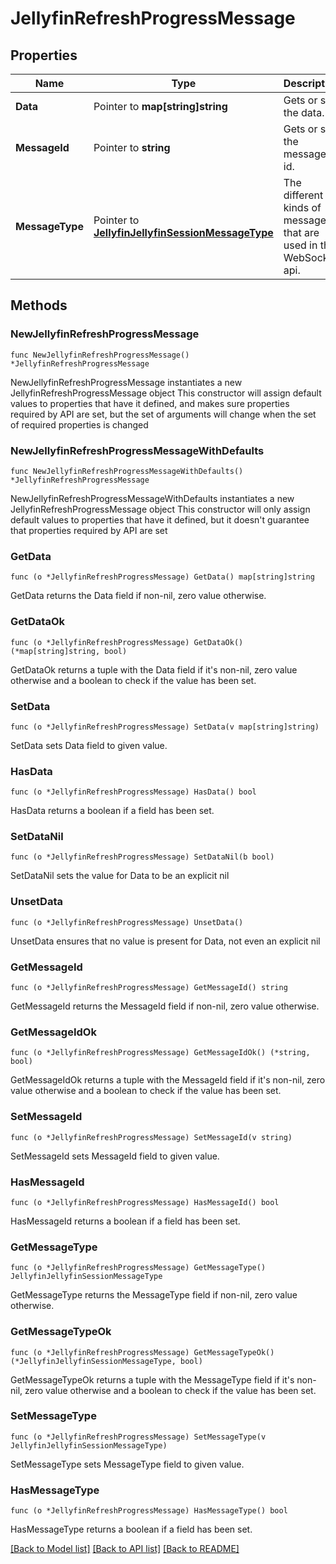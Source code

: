# JellyfinRefreshProgressMessage

## Properties

Name | Type | Description | Notes
------------ | ------------- | ------------- | -------------
**Data** | Pointer to **map[string]string** | Gets or sets the data. | [optional] 
**MessageId** | Pointer to **string** | Gets or sets the message id. | [optional] 
**MessageType** | Pointer to [**JellyfinJellyfinSessionMessageType**](JellyfinSessionMessageType.md) | The different kinds of messages that are used in the WebSocket api. | [optional] [readonly] [default to JELLYFINJELLYFINSESSIONMESSAGETYPE_REFRESH_PROGRESS]

## Methods

### NewJellyfinRefreshProgressMessage

`func NewJellyfinRefreshProgressMessage() *JellyfinRefreshProgressMessage`

NewJellyfinRefreshProgressMessage instantiates a new JellyfinRefreshProgressMessage object
This constructor will assign default values to properties that have it defined,
and makes sure properties required by API are set, but the set of arguments
will change when the set of required properties is changed

### NewJellyfinRefreshProgressMessageWithDefaults

`func NewJellyfinRefreshProgressMessageWithDefaults() *JellyfinRefreshProgressMessage`

NewJellyfinRefreshProgressMessageWithDefaults instantiates a new JellyfinRefreshProgressMessage object
This constructor will only assign default values to properties that have it defined,
but it doesn't guarantee that properties required by API are set

### GetData

`func (o *JellyfinRefreshProgressMessage) GetData() map[string]string`

GetData returns the Data field if non-nil, zero value otherwise.

### GetDataOk

`func (o *JellyfinRefreshProgressMessage) GetDataOk() (*map[string]string, bool)`

GetDataOk returns a tuple with the Data field if it's non-nil, zero value otherwise
and a boolean to check if the value has been set.

### SetData

`func (o *JellyfinRefreshProgressMessage) SetData(v map[string]string)`

SetData sets Data field to given value.

### HasData

`func (o *JellyfinRefreshProgressMessage) HasData() bool`

HasData returns a boolean if a field has been set.

### SetDataNil

`func (o *JellyfinRefreshProgressMessage) SetDataNil(b bool)`

 SetDataNil sets the value for Data to be an explicit nil

### UnsetData
`func (o *JellyfinRefreshProgressMessage) UnsetData()`

UnsetData ensures that no value is present for Data, not even an explicit nil
### GetMessageId

`func (o *JellyfinRefreshProgressMessage) GetMessageId() string`

GetMessageId returns the MessageId field if non-nil, zero value otherwise.

### GetMessageIdOk

`func (o *JellyfinRefreshProgressMessage) GetMessageIdOk() (*string, bool)`

GetMessageIdOk returns a tuple with the MessageId field if it's non-nil, zero value otherwise
and a boolean to check if the value has been set.

### SetMessageId

`func (o *JellyfinRefreshProgressMessage) SetMessageId(v string)`

SetMessageId sets MessageId field to given value.

### HasMessageId

`func (o *JellyfinRefreshProgressMessage) HasMessageId() bool`

HasMessageId returns a boolean if a field has been set.

### GetMessageType

`func (o *JellyfinRefreshProgressMessage) GetMessageType() JellyfinJellyfinSessionMessageType`

GetMessageType returns the MessageType field if non-nil, zero value otherwise.

### GetMessageTypeOk

`func (o *JellyfinRefreshProgressMessage) GetMessageTypeOk() (*JellyfinJellyfinSessionMessageType, bool)`

GetMessageTypeOk returns a tuple with the MessageType field if it's non-nil, zero value otherwise
and a boolean to check if the value has been set.

### SetMessageType

`func (o *JellyfinRefreshProgressMessage) SetMessageType(v JellyfinJellyfinSessionMessageType)`

SetMessageType sets MessageType field to given value.

### HasMessageType

`func (o *JellyfinRefreshProgressMessage) HasMessageType() bool`

HasMessageType returns a boolean if a field has been set.


[[Back to Model list]](../README.md#documentation-for-models) [[Back to API list]](../README.md#documentation-for-api-endpoints) [[Back to README]](../README.md)


